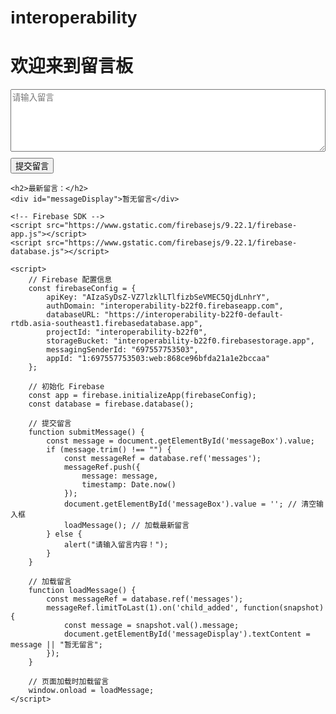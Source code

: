 # interoperability
<!DOCTYPE html>
<html lang="zh-CN">
<head>
    <meta charset="UTF-8">
    <meta name="viewport" content="width=device-width, initial-scale=1.0">
    <title>留言板</title>
    <style>
        body {
            font-family: Arial, sans-serif;
            padding: 20px;
        }
        #messageBox {
            width: 100%;
            height: 100px;
            margin-bottom: 10px;
        }
        #messageDisplay {
            margin-top: 20px;
            padding: 10px;
            background-color: #f5f5f5;
        }
    </style>
</head>
<body>
    <h1>欢迎来到留言板</h1>
    <textarea id="messageBox" placeholder="请输入留言"></textarea>
    <button onclick="submitMessage()">提交留言</button>

    <h2>最新留言：</h2>
    <div id="messageDisplay">暂无留言</div>

    <!-- Firebase SDK -->
    <script src="https://www.gstatic.com/firebasejs/9.22.1/firebase-app.js"></script>
    <script src="https://www.gstatic.com/firebasejs/9.22.1/firebase-database.js"></script>

    <script>
        // Firebase 配置信息
        const firebaseConfig = {
            apiKey: "AIzaSyDsZ-VZ7lzklLTlfizbSeVMEC5QjdLnhrY",
            authDomain: "interoperability-b22f0.firebaseapp.com",
            databaseURL: "https://interoperability-b22f0-default-rtdb.asia-southeast1.firebasedatabase.app",
            projectId: "interoperability-b22f0",
            storageBucket: "interoperability-b22f0.firebasestorage.app",
            messagingSenderId: "697557753503",
            appId: "1:697557753503:web:868ce96bfda21a1e2bccaa"
        };

        // 初始化 Firebase
        const app = firebase.initializeApp(firebaseConfig);
        const database = firebase.database();

        // 提交留言
        function submitMessage() {
            const message = document.getElementById('messageBox').value;
            if (message.trim() !== "") {
                const messageRef = database.ref('messages');
                messageRef.push({
                    message: message,
                    timestamp: Date.now()
                });
                document.getElementById('messageBox').value = ''; // 清空输入框
                loadMessage(); // 加载最新留言
            } else {
                alert("请输入留言内容！");
            }
        }

        // 加载留言
        function loadMessage() {
            const messageRef = database.ref('messages');
            messageRef.limitToLast(1).on('child_added', function(snapshot) {
                const message = snapshot.val().message;
                document.getElementById('messageDisplay').textContent = message || "暂无留言";
            });
        }

        // 页面加载时加载留言
        window.onload = loadMessage;
    </script>
</body>
</html>
